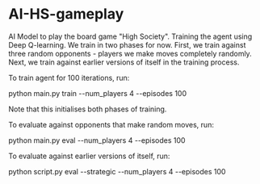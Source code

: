 # AI-HS-gameplay

AI Model to play the board game "High Society". Training the agent using Deep Q-learning. We train in two phases for now. First, we train against three random opponents - players we make moves completely randomly. Next, we train against earlier versions of itself in the training process. 

To train agent for 100 iterations, run:

python main.py train --num_players 4 --episodes 100

Note that this initialises both phases of training. 

To evaluate against opponents that make random moves, run: 

python main.py eval --num_players 4 --episodes 100

To evaluate against earlier versions of itself, run: 

python script.py eval --strategic --num_players 4 --episodes 100 